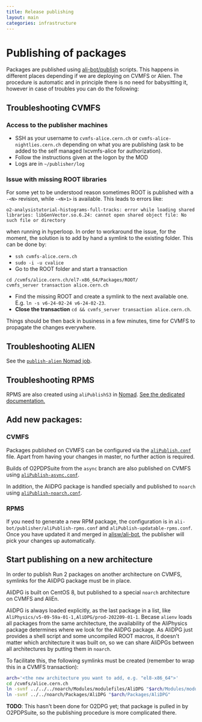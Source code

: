 ```yaml
---
title: Release publishing
layout: main
categories: infrastructure
---
```

# Publishing of packages

Packages are published using [ali-bot/publish](https://github.com/alisw/ali-bot/tree/master/publish) scripts. 
This happens in different places depending if we are deploying on CVMFS or Alien. The procedure
is automatic and in principle there is no need for babysitting it, however in
case of troubles you can do the following:

## Troubleshooting CVMFS

### Access to the publisher machines

* SSH as your username to `cvmfs-alice.cern.ch` or
  `cvmfs-alice-nightlies.cern.ch` depending on
  what you are publishing (ask to be added to the self managed lxcvmfs-alice for authorization).
* Follow the instructions given at the logon by the MOD
* Logs are in `~/publisher/log`

### Issue with missing ROOT libraries

For some yet to be understood reason sometimes ROOT is published with a `-<N>` revision, while `-<N+1>` is available.
This leads to errors like:

```
o2-analysistutorial-histograms-full-tracks: error while loading shared libraries: libGenVector.so.6.24: cannot open shared object file: No such file or directory
```

when running in hyperloop. In order to workaround the issue, for the moment, the solution is to add by hand a symlink to
the existing folder. This can be done by:

* `ssh cvmfs-alice.cern.ch`
* `sudo -i -u cvalice`
* Go to the ROOT folder and start a transaction

```
cd /cvmfs/alice.cern.ch/el7-x86_64/Packages/ROOT/
cvmfs_server transaction alice.cern.ch
```
* Find the missing ROOT and create a symlink to the next available one. E.g. `ln -s v6-24-02-24 v6-24-02-23`.
* **Close the transaction** `cd && cvmfs_server transaction alice.cern.ch`.

Things should be then back in business in a few minutes, time for CVMFS to propagate the changes everywhere.

## Troubleshooting ALIEN

See the [`publish-alien` Nomad job](https://alinomad.cern.ch/ui/jobs/publish-alien@default?desc=true&sort=submitTime).

## Troubleshooting RPMS

RPMS are also created using `aliPublishS3` in [Nomad](infrastructure-nomad.md).
[See the dedicated documentation.](infrastructure-rpms.md)

## Add new packages:

### CVMFS

Packages published on CVMFS can be configured via the [`aliPublish.conf`][aliPublish-conf] file. Apart from having your changes in master, no further action is required.

Builds of O2PDPSuite from the `async` branch are also published on CVMFS using [`aliPublish-async.conf`][async-conf].

In addition, the AliDPG package is handled specially and published to `noarch` using [`aliPublish-noarch.conf`][noarch-conf].

[aliPublish-conf]: https://github.com/alisw/ali-bot/blob/master/publish/aliPublish.conf
[async-conf]: https://github.com/alisw/ali-bot/blob/master/publish/aliPublish-async.conf
[noarch-conf]: https://github.com/alisw/ali-bot/blob/master/publish/aliPublish-noarch.conf

### RPMS

If you need to generate a new RPM package, the configuration is in `ali-bot/publisher/aliPublish-rpms.conf` and `aliPublish-updatable-rpms.conf`. Once you have updated it and merged in [alisw/ali-bot](https://github.com/alisw/ali-bot), the publisher will pick your changes up automatically.

## Start publishing on a new architecture

In order to publish Run 2 packages on another architecture on CVMFS, symlinks for the AliDPG package must be in place.

AliDPG is built on CentOS 8, but published to a special `noarch` architecture on CVMFS and AliEn.

AliDPG is always loaded explicitly, as the last package in a list, like `AliPhysics/v5-09-59a-01-1,AliDPG/prod-202209-01-1`. Becase `alienv` loads all packages from the same architecture, the availability of the AliPhysics package determines where we look for the AliDPG package. As AliDPG just provides a shell script and some uncompiled ROOT macros, it doesn't matter which architecture it was built on, so we can share AliDPGs between all architectures by putting them in `noarch`.

To facilitate this, the following symlinks must be created (remember to wrap this in a CVMFS transaction):

```bash
arch='<the new architecture you want to add, e.g. "el8-x86_64">'
cd /cvmfs/alice.cern.ch
ln -svnf ../../../noarch/Modules/modulefiles/AliDPG "$arch/Modules/modulefiles/AliDPG"
ln -svnf ../../noarch/Packages/AliDPG "$arch/Packages/AliDPG"
```

**TODO**: This hasn't been done for O2DPG yet; that package is pulled in by O2PDPSuite, so the publishing procedure is more complicated there.

